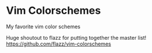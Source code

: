 # Vim Colorschemes
My favorite vim color schemes

Huge shoutout to flazz for putting together the master list!
https://github.com/flazz/vim-colorschemes
